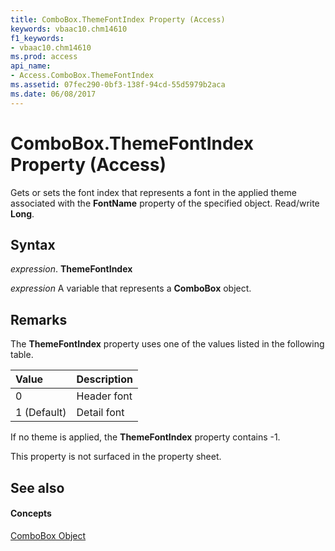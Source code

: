 ```yaml
---
title: ComboBox.ThemeFontIndex Property (Access)
keywords: vbaac10.chm14610
f1_keywords:
- vbaac10.chm14610
ms.prod: access
api_name:
- Access.ComboBox.ThemeFontIndex
ms.assetid: 07fec290-0bf3-138f-94cd-55d5979b2aca
ms.date: 06/08/2017
---
```



# ComboBox.ThemeFontIndex Property (Access)

Gets or sets the font index that represents a font in the applied theme associated with the **FontName** property of the specified object. Read/write **Long**.


## Syntax

 _expression_. **ThemeFontIndex**

 _expression_ A variable that represents a **ComboBox** object.


## Remarks

The **ThemeFontIndex** property uses one of the values listed in the following table.



|**Value**|**Description**|
|:-----|:-----|
|0|Header font|
|1 (Default)|Detail font|
If no theme is applied, the **ThemeFontIndex** property contains -1.

This property is not surfaced in the property sheet.


## See also


#### Concepts


[ComboBox Object](combobox-object-access.md)

